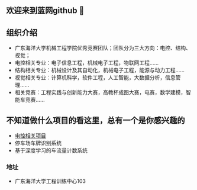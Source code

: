 ## 欢迎来到蓝网github 👋

## 组织介绍
- 广东海洋大学机械工程学院优秀竞赛团队；团队分为三大方向：电控、结构、视觉；
- 电控相关专业：电子信息工程，机械电子工程，物联网工程……
- 结构相关专业：机械设计及其自动化，机械电子工程，能源与动力工程……
- 视觉相关专业：计算机科学，软件工程，人工智能，大数据分析，信息管理……
- 相关竞赛：工程实践与创新能力大赛，高教杯成图大赛，电赛，数学建模，智能车竞赛……

## 不知道做什么项目的看这里，总有一个是你感兴趣的
- [电控相关项目](https://space.bilibili.com/73775974/favlist?fid=1807258274&ftype=create)
- 停车场车牌识别系统
- 基于深度学习的车流量计数系统

### 地址
- 广东海洋大学工程训练中心103
